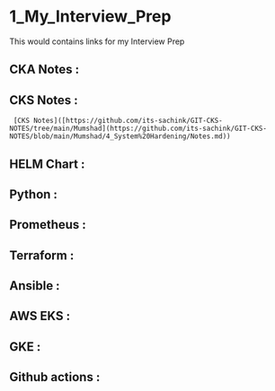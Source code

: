 # 1_My_Interview_Prep
This would contains links for my Interview Prep

## CKA Notes :

## CKS Notes :
    
     [CKS Notes]([https://github.com/its-sachink/GIT-CKS-NOTES/tree/main/Mumshad](https://github.com/its-sachink/GIT-CKS-NOTES/blob/main/Mumshad/4_System%20Hardening/Notes.md))


## HELM Chart :

## Python :

## Prometheus :

## Terraform :

## Ansible :

## AWS EKS :

## GKE :

## Github actions :

## 
